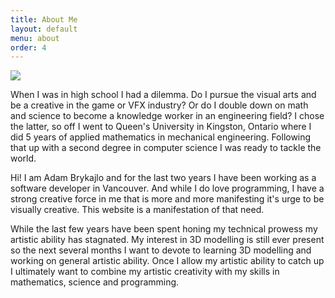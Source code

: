 ```yaml
---
title: About Me
layout: default
menu: about
order: 4
---
```


<div class="row">
  <div class="col-12 col-lg-5 order-1 order-lg-2 d-flex">
    <img class="headshot rounded-circle mr-auto ml-auto" src="{{site.url}}/images/headshot.jpg"/>
  </div>
  <div class="col-12 col-lg-7 order-2 order-lg-1">
    <p>
    When I was in high school I had a dilemma. Do I pursue the visual arts and be a creative in the game or VFX industry? Or do I double down on math and science to become a knowledge worker in an engineering field? I chose the latter, so off I went to Queen's University in Kingston, Ontario where I did 5 years of applied mathematics in mechanical engineering. Following that up with a second degree in computer science I was ready to tackle the world.
    </p>
    <p>
    Hi! I am Adam Brykajlo and for the last two years I have been working as a software developer in Vancouver. And while I do love programming, I have a strong creative force in me that is more and more manifesting it's urge to be visually creative. This website is a manifestation of that need.
    </p>
    <p>
    While the last few years have been spent honing my technical prowess my artistic ability has stagnated. My interest in 3D modelling is still ever present so the next several months I want to devote to learning 3D modelling and working on general artistic ability. Once I allow my artistic ability to catch up I ultimately want to combine my artistic creativity with my skills in mathematics, science and programming.
    </p>
  </div>
</div>